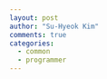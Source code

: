 ```yaml
---
layout: post
author: "Su-Hyeok Kim"
comments: true
categories:
  - common
  - programmer
---
```


<!--
  검색하고 찾는 법(한글, 영어)
  대형 플랫폼에서 기본으로 지원하는 레퍼런스 읽기(RTFM)
  limitless curiosity, learning
-->
